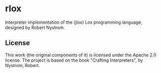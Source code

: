 # rlox

Interpreter implementation of the (jlox) Lox programming language, designed by Robert Nystrom.

## License

This work (the original components of it) is licensed under the Apache 2.0 license.
The project is based on the book "Crafting Interpreters", by Nystrom, Robert.
